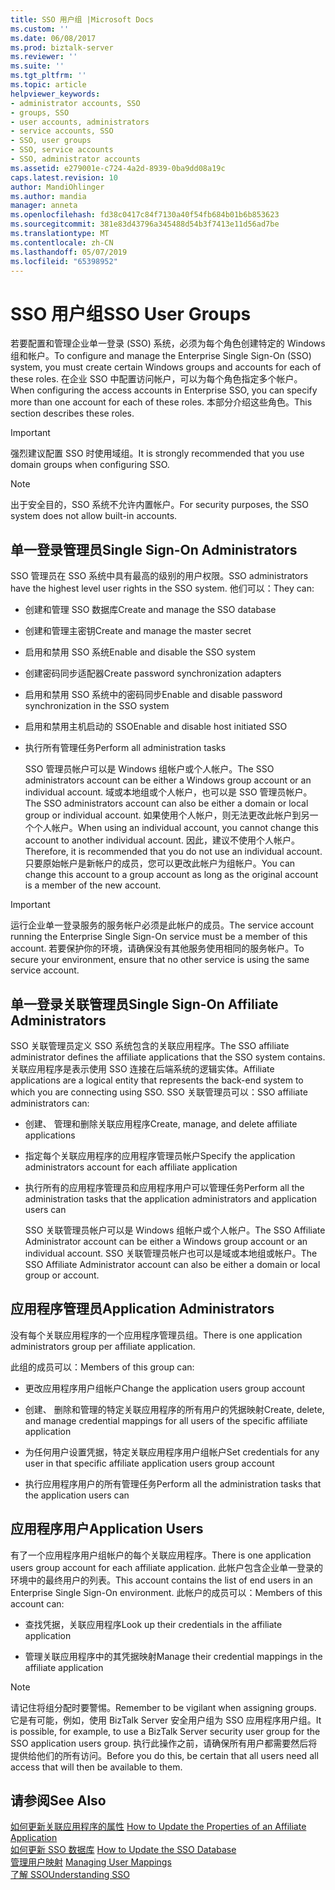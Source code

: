 ```yaml
---
title: SSO 用户组 |Microsoft Docs
ms.custom: ''
ms.date: 06/08/2017
ms.prod: biztalk-server
ms.reviewer: ''
ms.suite: ''
ms.tgt_pltfrm: ''
ms.topic: article
helpviewer_keywords:
- administrator accounts, SSO
- groups, SSO
- user accounts, administrators
- service accounts, SSO
- SSO, user groups
- SSO, service accounts
- SSO, administrator accounts
ms.assetid: e279001e-c724-4a2d-8939-0ba9dd08a19c
caps.latest.revision: 10
author: MandiOhlinger
ms.author: mandia
manager: anneta
ms.openlocfilehash: fd38c0417c84f7130a40f54fb684b01b6b853623
ms.sourcegitcommit: 381e83d43796a345488d54b3f7413e11d56ad7be
ms.translationtype: MT
ms.contentlocale: zh-CN
ms.lasthandoff: 05/07/2019
ms.locfileid: "65398952"
---
```

# <a name="sso-user-groups"></a><span data-ttu-id="0b9e0-102">SSO 用户组</span><span class="sxs-lookup"><span data-stu-id="0b9e0-102">SSO User Groups</span></span>
<span data-ttu-id="0b9e0-103">若要配置和管理企业单一登录 (SSO) 系统，必须为每个角色创建特定的 Windows 组和帐户。</span><span class="sxs-lookup"><span data-stu-id="0b9e0-103">To configure and manage the Enterprise Single Sign-On (SSO) system, you must create certain Windows groups and accounts for each of these roles.</span></span> <span data-ttu-id="0b9e0-104">在企业 SSO 中配置访问帐户，可以为每个角色指定多个帐户。</span><span class="sxs-lookup"><span data-stu-id="0b9e0-104">When configuring the access accounts in Enterprise SSO, you can specify more than one account for each of these roles.</span></span> <span data-ttu-id="0b9e0-105">本部分介绍这些角色。</span><span class="sxs-lookup"><span data-stu-id="0b9e0-105">This section describes these roles.</span></span>  
  
> [!IMPORTANT]
>  <span data-ttu-id="0b9e0-106">强烈建议配置 SSO 时使用域组。</span><span class="sxs-lookup"><span data-stu-id="0b9e0-106">It is strongly recommended that you use domain groups when configuring SSO.</span></span>  
  
> [!NOTE]
>  <span data-ttu-id="0b9e0-107">出于安全目的，SSO 系统不允许内置帐户。</span><span class="sxs-lookup"><span data-stu-id="0b9e0-107">For security purposes, the SSO system does not allow built-in accounts.</span></span>  
  
## <a name="single-sign-on-administrators"></a><span data-ttu-id="0b9e0-108">单一登录管理员</span><span class="sxs-lookup"><span data-stu-id="0b9e0-108">Single Sign-On Administrators</span></span>  
 <span data-ttu-id="0b9e0-109">SSO 管理员在 SSO 系统中具有最高的级别的用户权限。</span><span class="sxs-lookup"><span data-stu-id="0b9e0-109">SSO administrators have the highest level user rights in the SSO system.</span></span> <span data-ttu-id="0b9e0-110">他们可以：</span><span class="sxs-lookup"><span data-stu-id="0b9e0-110">They can:</span></span>  
  
- <span data-ttu-id="0b9e0-111">创建和管理 SSO 数据库</span><span class="sxs-lookup"><span data-stu-id="0b9e0-111">Create and manage the SSO database</span></span>  
  
- <span data-ttu-id="0b9e0-112">创建和管理主密钥</span><span class="sxs-lookup"><span data-stu-id="0b9e0-112">Create and manage the master secret</span></span>  
  
- <span data-ttu-id="0b9e0-113">启用和禁用 SSO 系统</span><span class="sxs-lookup"><span data-stu-id="0b9e0-113">Enable and disable the SSO system</span></span>  
  
- <span data-ttu-id="0b9e0-114">创建密码同步适配器</span><span class="sxs-lookup"><span data-stu-id="0b9e0-114">Create password synchronization adapters</span></span>  
  
- <span data-ttu-id="0b9e0-115">启用和禁用 SSO 系统中的密码同步</span><span class="sxs-lookup"><span data-stu-id="0b9e0-115">Enable and disable password synchronization in the SSO system</span></span>  
  
- <span data-ttu-id="0b9e0-116">启用和禁用主机启动的 SSO</span><span class="sxs-lookup"><span data-stu-id="0b9e0-116">Enable and disable host initiated SSO</span></span>  
  
- <span data-ttu-id="0b9e0-117">执行所有管理任务</span><span class="sxs-lookup"><span data-stu-id="0b9e0-117">Perform all administration tasks</span></span>  
  
  <span data-ttu-id="0b9e0-118">SSO 管理员帐户可以是 Windows 组帐户或个人帐户。</span><span class="sxs-lookup"><span data-stu-id="0b9e0-118">The SSO administrators account can be either a Windows group account or an individual account.</span></span> <span data-ttu-id="0b9e0-119">域或本地组或个人帐户，也可以是 SSO 管理员帐户。</span><span class="sxs-lookup"><span data-stu-id="0b9e0-119">The SSO administrators account can also be either a domain or local group or individual account.</span></span> <span data-ttu-id="0b9e0-120">如果使用个人帐户，则无法更改此帐户到另一个个人帐户。</span><span class="sxs-lookup"><span data-stu-id="0b9e0-120">When using an individual account, you cannot change this account to another individual account.</span></span> <span data-ttu-id="0b9e0-121">因此，建议不使用个人帐户。</span><span class="sxs-lookup"><span data-stu-id="0b9e0-121">Therefore, it is recommended that you do not use an individual account.</span></span> <span data-ttu-id="0b9e0-122">只要原始帐户是新帐户的成员，您可以更改此帐户为组帐户。</span><span class="sxs-lookup"><span data-stu-id="0b9e0-122">You can change this account to a group account as long as the original account is a member of the new account.</span></span>  
  
> [!IMPORTANT]
>  <span data-ttu-id="0b9e0-123">运行企业单一登录服务的服务帐户必须是此帐户的成员。</span><span class="sxs-lookup"><span data-stu-id="0b9e0-123">The service account running the Enterprise Single Sign-On service must be a member of this account.</span></span> <span data-ttu-id="0b9e0-124">若要保护你的环境，请确保没有其他服务使用相同的服务帐户。</span><span class="sxs-lookup"><span data-stu-id="0b9e0-124">To secure your environment, ensure that no other service is using the same service account.</span></span>  
  
## <a name="single-sign-on-affiliate-administrators"></a><span data-ttu-id="0b9e0-125">单一登录关联管理员</span><span class="sxs-lookup"><span data-stu-id="0b9e0-125">Single Sign-On Affiliate Administrators</span></span>  
 <span data-ttu-id="0b9e0-126">SSO 关联管理员定义 SSO 系统包含的关联应用程序。</span><span class="sxs-lookup"><span data-stu-id="0b9e0-126">The SSO affiliate administrator defines the affiliate applications that the SSO system contains.</span></span> <span data-ttu-id="0b9e0-127">关联应用程序是表示使用 SSO 连接在后端系统的逻辑实体。</span><span class="sxs-lookup"><span data-stu-id="0b9e0-127">Affiliate applications are a logical entity that represents the back-end system to which you are connecting using SSO.</span></span> <span data-ttu-id="0b9e0-128">SSO 关联管理员可以：</span><span class="sxs-lookup"><span data-stu-id="0b9e0-128">SSO affiliate administrators can:</span></span>  
  
- <span data-ttu-id="0b9e0-129">创建、 管理和删除关联应用程序</span><span class="sxs-lookup"><span data-stu-id="0b9e0-129">Create, manage, and delete affiliate applications</span></span>  
  
- <span data-ttu-id="0b9e0-130">指定每个关联应用程序的应用程序管理员帐户</span><span class="sxs-lookup"><span data-stu-id="0b9e0-130">Specify the application administrators account for each affiliate application</span></span>  
  
- <span data-ttu-id="0b9e0-131">执行所有的应用程序管理员和应用程序用户可以管理任务</span><span class="sxs-lookup"><span data-stu-id="0b9e0-131">Perform all the administration tasks that the application administrators and application users can</span></span>  
  
  <span data-ttu-id="0b9e0-132">SSO 关联管理员帐户可以是 Windows 组帐户或个人帐户。</span><span class="sxs-lookup"><span data-stu-id="0b9e0-132">The SSO Affiliate Administrator account can be either a Windows group account or an individual account.</span></span> <span data-ttu-id="0b9e0-133">SSO 关联管理员帐户也可以是域或本地组或帐户。</span><span class="sxs-lookup"><span data-stu-id="0b9e0-133">The SSO Affiliate Administrator account can also be either a domain or local group or account.</span></span>  
  
## <a name="application-administrators"></a><span data-ttu-id="0b9e0-134">应用程序管理员</span><span class="sxs-lookup"><span data-stu-id="0b9e0-134">Application Administrators</span></span>  
 <span data-ttu-id="0b9e0-135">没有每个关联应用程序的一个应用程序管理员组。</span><span class="sxs-lookup"><span data-stu-id="0b9e0-135">There is one application administrators group per affiliate application.</span></span>  
  
 <span data-ttu-id="0b9e0-136">此组的成员可以：</span><span class="sxs-lookup"><span data-stu-id="0b9e0-136">Members of this group can:</span></span>  
  
-   <span data-ttu-id="0b9e0-137">更改应用程序用户组帐户</span><span class="sxs-lookup"><span data-stu-id="0b9e0-137">Change the application users group account</span></span>  
  
-   <span data-ttu-id="0b9e0-138">创建、 删除和管理的特定关联应用程序的所有用户的凭据映射</span><span class="sxs-lookup"><span data-stu-id="0b9e0-138">Create, delete, and manage credential mappings for all users of the specific affiliate application</span></span>  
  
-   <span data-ttu-id="0b9e0-139">为任何用户设置凭据，特定关联应用程序用户组帐户</span><span class="sxs-lookup"><span data-stu-id="0b9e0-139">Set credentials for any user in that specific affiliate application users group account</span></span>  
  
-   <span data-ttu-id="0b9e0-140">执行应用程序用户的所有管理任务</span><span class="sxs-lookup"><span data-stu-id="0b9e0-140">Perform all the administration tasks that the application users can</span></span>  
  
## <a name="application-users"></a><span data-ttu-id="0b9e0-141">应用程序用户</span><span class="sxs-lookup"><span data-stu-id="0b9e0-141">Application Users</span></span>  
 <span data-ttu-id="0b9e0-142">有了一个应用程序用户组帐户的每个关联应用程序。</span><span class="sxs-lookup"><span data-stu-id="0b9e0-142">There is one application users group account for each affiliate application.</span></span> <span data-ttu-id="0b9e0-143">此帐户包含企业单一登录的环境中的最终用户的列表。</span><span class="sxs-lookup"><span data-stu-id="0b9e0-143">This account contains the list of end users in an Enterprise Single Sign-On environment.</span></span> <span data-ttu-id="0b9e0-144">此帐户的成员可以：</span><span class="sxs-lookup"><span data-stu-id="0b9e0-144">Members of this account can:</span></span>  
  
-   <span data-ttu-id="0b9e0-145">查找凭据，关联应用程序</span><span class="sxs-lookup"><span data-stu-id="0b9e0-145">Look up their credentials in the affiliate application</span></span>  
  
-   <span data-ttu-id="0b9e0-146">管理关联应用程序中的其凭据映射</span><span class="sxs-lookup"><span data-stu-id="0b9e0-146">Manage their credential mappings in the affiliate application</span></span>  
  
> [!NOTE]
>  <span data-ttu-id="0b9e0-147">请记住将组分配时要警惕。</span><span class="sxs-lookup"><span data-stu-id="0b9e0-147">Remember to be vigilant when assigning groups.</span></span> <span data-ttu-id="0b9e0-148">它是有可能，例如，使用 BizTalk Server 安全用户组为 SSO 应用程序用户组。</span><span class="sxs-lookup"><span data-stu-id="0b9e0-148">It is possible, for example, to use a BizTalk Server security user group for the SSO application users group.</span></span> <span data-ttu-id="0b9e0-149">执行此操作之前，请确保所有用户都需要然后将提供给他们的所有访问。</span><span class="sxs-lookup"><span data-stu-id="0b9e0-149">Before you do this, be certain that all users need all access that will then be available to them.</span></span>  
  
## <a name="see-also"></a><span data-ttu-id="0b9e0-150">请参阅</span><span class="sxs-lookup"><span data-stu-id="0b9e0-150">See Also</span></span>  
 <span data-ttu-id="0b9e0-151">[如何更新关联应用程序的属性](../core/how-to-update-the-properties-of-an-affiliate-application.md) </span><span class="sxs-lookup"><span data-stu-id="0b9e0-151">[How to Update the Properties of an Affiliate Application](../core/how-to-update-the-properties-of-an-affiliate-application.md) </span></span>  
 <span data-ttu-id="0b9e0-152">[如何更新 SSO 数据库](../core/how-to-update-the-sso-database.md) </span><span class="sxs-lookup"><span data-stu-id="0b9e0-152">[How to Update the SSO Database](../core/how-to-update-the-sso-database.md) </span></span>  
 <span data-ttu-id="0b9e0-153">[管理用户映射](../core/managing-user-mappings.md) </span><span class="sxs-lookup"><span data-stu-id="0b9e0-153">[Managing User Mappings](../core/managing-user-mappings.md) </span></span>  
 [<span data-ttu-id="0b9e0-154">了解 SSO</span><span class="sxs-lookup"><span data-stu-id="0b9e0-154">Understanding SSO</span></span>](../core/understanding-sso.md)